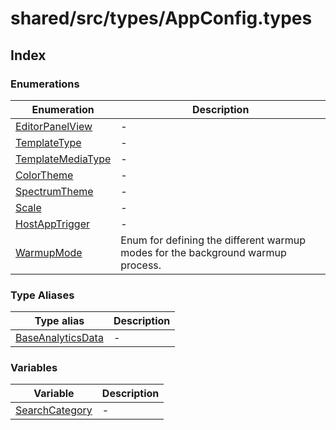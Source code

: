 # shared/src/types/AppConfig.types

## Index

### Enumerations

| Enumeration | Description |
| ------ | ------ |
| [EditorPanelView](../app-config-types/enumerations/editor-panel-view.md) | - |
| [TemplateType](../app-config-types/enumerations/template-type.md) | - |
| [TemplateMediaType](../app-config-types/enumerations/template-media-type.md) | - |
| [ColorTheme](../app-config-types/enumerations/color-theme.md) | - |
| [SpectrumTheme](../app-config-types/enumerations/spectrum-theme.md) | - |
| [Scale](../app-config-types/enumerations/scale.md) | - |
| [HostAppTrigger](../app-config-types/enumerations/host-app-trigger.md) | - |
| [WarmupMode](../app-config-types/enumerations/warmup-mode.md) | Enum for defining the different warmup modes for the background warmup process. |

### Type Aliases

| Type alias | Description |
| ------ | ------ |
| [BaseAnalyticsData](../app-config-types/type-aliases/base-analytics-data.md) | - |

### Variables

| Variable | Description |
| ------ | ------ |
| [SearchCategory](../app-config-types/variables/search-category.md) | - |

